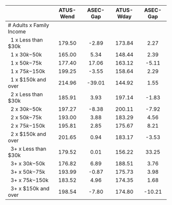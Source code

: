 
|                      |    ATUS-Wend |     ASEC-Gap |    ATUS-Wday |     ASEC-Gap |
| -------------------- | :----------: | :----------: | :----------: | :----------: |
| # Adults x Family Income |              |              |              |              |
| &nbsp;&nbsp;1 x Less than $30k |       179.50 |        -2.89 |       173.84 |         2.27 |
| &nbsp;&nbsp;1 x $30k-$50k |       165.00 |         5.34 |       148.44 |         2.39 |
| &nbsp;&nbsp;1 x $50k-$75k |       177.40 |        17.06 |       163.12 |        -5.11 |
| &nbsp;&nbsp;1 x $75k-$150k |       199.25 |        -3.55 |       158.64 |         2.29 |
| &nbsp;&nbsp;1 x $150k and over |       214.96 |       -39.01 |       144.92 |         1.55 |
| &nbsp;&nbsp;2 x Less than $30k |       185.91 |         3.93 |       197.14 |        -1.83 |
| &nbsp;&nbsp;2 x $30k-$50k |       197.27 |        -8.38 |       200.11 |        -7.92 |
| &nbsp;&nbsp;2 x $50k-$75k |       193.00 |         3.88 |       183.29 |         4.56 |
| &nbsp;&nbsp;2 x $75k-$150k |       195.81 |         2.85 |       175.67 |         8.21 |
| &nbsp;&nbsp;2 x $150k and over |       201.65 |         0.94 |       183.17 |        -3.53 |
| &nbsp;&nbsp;3+ x Less than $30k |       179.52 |         0.01 |       156.22 |        33.25 |
| &nbsp;&nbsp;3+ x $30k-$50k |       176.82 |         6.89 |       188.51 |         3.76 |
| &nbsp;&nbsp;3+ x $50k-$75k |       193.99 |        -0.87 |       175.73 |         3.98 |
| &nbsp;&nbsp;3+ x $75k-$150k |       183.52 |         4.96 |       174.35 |         1.68 |
| &nbsp;&nbsp;3+ x $150k and over |       198.54 |        -7.80 |       174.80 |       -10.21 |

